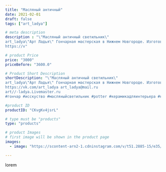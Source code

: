 ```yaml
---
title: "Масляный античный"
date: 2021-02-01
draft: false
tags: ["art_ladya"]

# meta description
description : "\"Масляный античный светильник\"
art_ladya\"Арт Ладья\" Гончарная мастерская в Нижнем Новгороде. Изготовление керамики и мастер//-классы по обучению. 
https://v"

# product Price
price: "3000"
priceBefore: "3600.0"

# Product Short Description
shortDescription: "\"Масляный античный светильник\"
art_ladya\"Арт Ладья\" Гончарная мастерская в Нижнем Новгороде. Изготовление керамики и мастер//-классы по обучению. 
https://vk.com/art_ladya art_ladya@mail.ru 
art//-ladya.Livemaster.ru
#гончар #исскуство #масляныйсветильник #potter #керамикадляинтерьера #керамикаручнаяработа #масляныйподсвечник #керамиканазаказ #handmade #свеча #керамика #candlestick #эксклюзивнаякерамика #painter #dishes #decor #ceramicar #nntoday #claygoods #светильник #ceramic #design #magic #античность #ceramicart #магия #подсвечник #clay #авторскаякерамика #маслянаялампа"

#product ID
productID: "CKvgKv4jsrL"

# type must be "products"
type: "products"

# product Images
# first image will be shown in the product page
images:
  - image: "https://scontent-arn2-1.cdninstagram.com/v/t51.2885-15/e35/144531260_1076369572868481_3452801284923107936_n.jpg?tp=1&_nc_ht=scontent-arn2-1.cdninstagram.com&_nc_cat=109&_nc_ohc=Z2P-C66jloQAX9BDHKa&ccb=7-4&oh=b3365b89fbc3f6dac729bbe8fa6b2772&oe=608419FD&_nc_sid=86f79a&ig_cache_key=MjQ5OTM1Nzc5NDMxMTc4NTE2Mw%3D%3D.2-ccb7-4"

---
```

lorem
